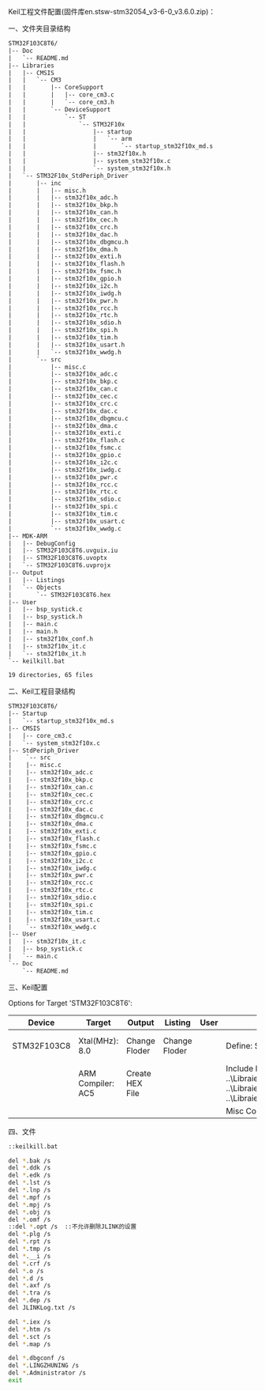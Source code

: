Keil工程文件配置(固件库en.stsw-stm32054_v3-6-0_v3.6.0.zip)：

一、文件夹目录结构

```html
STM32F103C8T6/
|-- Doc
|   `-- README.md
|-- Libraries
|   |-- CMSIS
|   |   `-- CM3
|   |       |-- CoreSupport
|   |       |   |-- core_cm3.c
|   |       |   `-- core_cm3.h
|   |       `-- DeviceSupport
|   |           `-- ST
|   |               `-- STM32F10x
|   |                   |-- startup
|   |                   |   `-- arm
|   |                   |       `-- startup_stm32f10x_md.s
|   |                   |-- stm32f10x.h
|   |                   |-- system_stm32f10x.c
|   |                   `-- system_stm32f10x.h
|   `-- STM32F10x_StdPeriph_Driver
|       |-- inc
|       |   |-- misc.h
|       |   |-- stm32f10x_adc.h
|       |   |-- stm32f10x_bkp.h
|       |   |-- stm32f10x_can.h
|       |   |-- stm32f10x_cec.h
|       |   |-- stm32f10x_crc.h
|       |   |-- stm32f10x_dac.h
|       |   |-- stm32f10x_dbgmcu.h
|       |   |-- stm32f10x_dma.h
|       |   |-- stm32f10x_exti.h
|       |   |-- stm32f10x_flash.h
|       |   |-- stm32f10x_fsmc.h
|       |   |-- stm32f10x_gpio.h
|       |   |-- stm32f10x_i2c.h
|       |   |-- stm32f10x_iwdg.h
|       |   |-- stm32f10x_pwr.h
|       |   |-- stm32f10x_rcc.h
|       |   |-- stm32f10x_rtc.h
|       |   |-- stm32f10x_sdio.h
|       |   |-- stm32f10x_spi.h
|       |   |-- stm32f10x_tim.h
|       |   |-- stm32f10x_usart.h
|       |   `-- stm32f10x_wwdg.h
|       `-- src
|           |-- misc.c
|           |-- stm32f10x_adc.c
|           |-- stm32f10x_bkp.c
|           |-- stm32f10x_can.c
|           |-- stm32f10x_cec.c
|           |-- stm32f10x_crc.c
|           |-- stm32f10x_dac.c
|           |-- stm32f10x_dbgmcu.c
|           |-- stm32f10x_dma.c
|           |-- stm32f10x_exti.c
|           |-- stm32f10x_flash.c
|           |-- stm32f10x_fsmc.c
|           |-- stm32f10x_gpio.c
|           |-- stm32f10x_i2c.c
|           |-- stm32f10x_iwdg.c
|           |-- stm32f10x_pwr.c
|           |-- stm32f10x_rcc.c
|           |-- stm32f10x_rtc.c
|           |-- stm32f10x_sdio.c
|           |-- stm32f10x_spi.c
|           |-- stm32f10x_tim.c
|           |-- stm32f10x_usart.c
|           `-- stm32f10x_wwdg.c
|-- MDK-ARM
|   |-- DebugConfig
|   |-- STM32F103C8T6.uvguix.iu
|   |-- STM32F103C8T6.uvoptx
|   `-- STM32F103C8T6.uvprojx
|-- Output
|   |-- Listings
|   `-- Objects
|       `-- STM32F103C8T6.hex
|-- User
|   |-- bsp_systick.c
|   |-- bsp_systick.h
|   |-- main.c
|   |-- main.h
|   |-- stm32f10x_conf.h
|   |-- stm32f10x_it.c
|   `-- stm32f10x_it.h
`-- keilkill.bat

19 directories, 65 files

```



二、Keil工程目录结构

```html
STM32F103C8T6/
|-- Startup
|   `-- startup_stm32f10x_md.s
|-- CMSIS
|   |-- core_cm3.c
|   `-- system_stm32f10x.c
|-- StdPeriph_Driver
|    `-- src
|    |-- misc.c
|    |-- stm32f10x_adc.c
|    |-- stm32f10x_bkp.c
|    |-- stm32f10x_can.c
|    |-- stm32f10x_cec.c
|    |-- stm32f10x_crc.c
|    |-- stm32f10x_dac.c
|    |-- stm32f10x_dbgmcu.c
|    |-- stm32f10x_dma.c
|    |-- stm32f10x_exti.c
|    |-- stm32f10x_flash.c
|    |-- stm32f10x_fsmc.c
|    |-- stm32f10x_gpio.c
|    |-- stm32f10x_i2c.c
|    |-- stm32f10x_iwdg.c
|    |-- stm32f10x_pwr.c
|    |-- stm32f10x_rcc.c
|    |-- stm32f10x_rtc.c
|    |-- stm32f10x_sdio.c
|    |-- stm32f10x_spi.c
|    |-- stm32f10x_tim.c
|    |-- stm32f10x_usart.c
|    `-- stm32f10x_wwdg.c
|-- User
|   |-- stm32f10x_it.c
|   |-- bsp_systick.c
|   `-- main.c
`-- Doc
    `-- README.md

```



三、Keil配置

Options for Target 'STM32F103C8T6':

| Device      | Target            | Output          | Listing       | User | C/C++                                                        | Asm  | Linker | Debug                 | Utilities |
| ----------- | ----------------- | --------------- | ------------- | ---- | ------------------------------------------------------------ | ---- | ------ | --------------------- | --------- |
| STM32F103C8 | Xtal(MHz): 8.0    | Change Floder   | Change Floder |      | Define: STM32F10X_MD,USE_STDPERIPH_DRIVER                    |      |        | Use: ST-Link Debugger |           |
|             | ARM Compiler: AC5 | Create HEX File |               |      | Include Paths: ..\Libraies\CMSIS\CM3\CoreSupport ..\Libraies\CMSIS\CM3\DeviceSupport\ST\STM32F10x ..\Libraies\CMSIS\CM3\DeviceSupport\ST\STM32F10x\startup\arm ..\Libraies\STM32F10x_StdPeriph_Driver\inc ..\User |      |        | Flash Download        |           |
|             |                   |                 |               |      | Misc Controls: -Wno-invalid-source-encoding                  |      |        |                       |           |



四、文件

```bash
::keilkill.bat

del *.bak /s
del *.ddk /s
del *.edk /s
del *.lst /s
del *.lnp /s
del *.mpf /s
del *.mpj /s
del *.obj /s
del *.omf /s
::del *.opt /s	::不允许删除JLINK的设置
del *.plg /s
del *.rpt /s
del *.tmp /s
del *.__i /s
del *.crf /s
del *.o /s
del *.d /s
del *.axf /s
del *.tra /s
del *.dep /s
del JLINKLog.txt /s

del *.iex /s
del *.htm /s
del *.sct /s
del *.map /s

del *.dbgconf /s
del *.LINGZHUNING /s
del *.Administrator /s
exit

```

